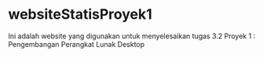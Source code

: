 # websiteStatisProyek1
Ini adalah website yang digunakan untuk menyelesaikan tugas 3.2 Proyek 1 : Pengembangan Perangkat Lunak Desktop
